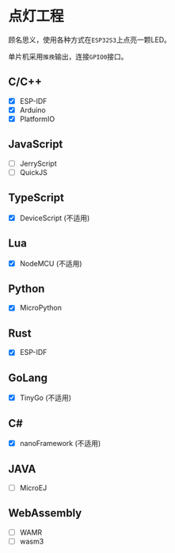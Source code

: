 # 点灯工程



顾名思义，使用各种方式在`ESP32S3`上点亮一颗LED。



单片机采用`推挽`输出，连接`GPIO0`接口。


## C/C++

- [x] ESP-IDF
- [x] Arduino
- [x] PlatformIO

## JavaScript

- [ ] JerryScript
- [ ] QuickJS

## TypeScript
- [x] DeviceScript (不适用)

## Lua
- [x] NodeMCU (不适用)

## Python
- [x] MicroPython

## Rust
- [x] ESP-IDF

## GoLang
- [x] TinyGo (不适用)

## C#
- [x] nanoFramework (不适用)

## JAVA
- [ ] MicroEJ

## WebAssembly
- [ ] WAMR
- [ ] wasm3
